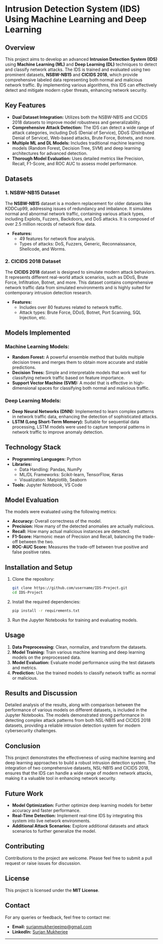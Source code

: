 # Intrusion Detection System (IDS) Using Machine Learning and Deep Learning

## Overview
This project aims to develop an advanced **Intrusion Detection System (IDS)** using **Machine Learning (ML)** and **Deep Learning (DL)** techniques to detect and classify network attacks. The IDS is trained and evaluated using two prominent datasets, **NSBW-NB15** and **CICIDS 2018**, which provide comprehensive labeled data representing both normal and malicious network traffic. By implementing various algorithms, this IDS can effectively detect and mitigate modern cyber threats, enhancing network security.

## Key Features
- **Dual Dataset Integration:** Utilizes both the NSBW-NB15 and CICIDS 2018 datasets to improve model robustness and generalizability.
- **Comprehensive Attack Detection:** The IDS can detect a wide range of attack categories, including DoS (Denial of Service), DDoS (Distributed Denial of Service), Web-based attacks, Brute Force, Botnets, and more.
- **Multiple ML and DL Models:** Includes traditional machine learning models (Random Forest, Decision Tree, SVM) and deep learning architectures for advanced detection.
- **Thorough Model Evaluation:** Uses detailed metrics like Precision, Recall, F1-Score, and ROC AUC to assess model performance.

## Datasets

### 1. **NSBW-NB15 Dataset**
The **NSBW-NB15** dataset is a modern replacement for older datasets like KDDCup99, addressing issues of redundancy and imbalance. It simulates normal and abnormal network traffic, containing various attack types, including Exploits, Fuzzers, Backdoors, and DoS attacks. It is composed of over 2.5 million records of network flow data.

- **Features:**
  - 49 features for network flow analysis.
  - Types of attacks: DoS, Fuzzers, Generic, Reconnaissance, Shellcode, and Worms.

### 2. **CICIDS 2018 Dataset**
The **CICIDS 2018** dataset is designed to simulate modern attack behaviors. It represents different real-world attack scenarios, such as DDoS, Brute Force, Infiltration, Botnet, and more. This dataset contains comprehensive network traffic data from simulated environments and is highly suited for contemporary intrusion detection research.

- **Features:**
  - Includes over 80 features related to network traffic.
  - Attack types: Brute Force, DDoS, Botnet, Port Scanning, SQL Injection, etc.

## Models Implemented

### Machine Learning Models:
- **Random Forest:** A powerful ensemble method that builds multiple decision trees and merges them to obtain more accurate and stable predictions.
- **Decision Trees:** Simple and interpretable models that work well for classifying network traffic based on feature importance.
- **Support Vector Machine (SVM):** A model that is effective in high-dimensional spaces for classifying both normal and malicious traffic.

### Deep Learning Models:
- **Deep Neural Networks (DNN):** Implemented to learn complex patterns in network traffic data, enhancing the detection of sophisticated attacks.
- **LSTM (Long Short-Term Memory):** Suitable for sequential data processing, LSTM models were used to capture temporal patterns in network traffic to improve anomaly detection.

## Technology Stack
- **Programming Languages:** Python
- **Libraries:** 
  - Data Handling: Pandas, NumPy
  - ML/DL Frameworks: Scikit-learn, TensorFlow, Keras
  - Visualization: Matplotlib, Seaborn
- **Tools:** Jupyter Notebook, VS Code

## Model Evaluation
The models were evaluated using the following metrics:
- **Accuracy:** Overall correctness of the model.
- **Precision:** How many of the detected anomalies are actually malicious.
- **Recall:** How many actual malicious instances are detected.
- **F1-Score:** Harmonic mean of Precision and Recall, balancing the trade-off between the two.
- **ROC-AUC Score:** Measures the trade-off between true positive and false positive rates.


## Installation and Setup

1. Clone the repository:
   ```bash
   git clone https://github.com/username/IDS-Project.git
   cd IDS-Project
   ```

2. Install the required dependencies:
   ```bash
   pip install -r requirements.txt
   ```

3. Run the Jupyter Notebooks for training and evaluating models.

## Usage

1. **Data Preprocessing:** Clean, normalize, and transform the datasets.
2. **Model Training:** Train various machine learning and deep learning models on the preprocessed data.
3. **Model Evaluation:** Evaluate model performance using the test datasets and metrics.
4. **Prediction:** Use the trained models to classify network traffic as normal or malicious.

## Results and Discussion
Detailed analysis of the results, along with comparison between the performance of various models on different datasets, is included in the Jupyter Notebooks. The models demonstrated strong performance in detecting complex attack patterns from both NSL-NB15 and CICIDS 2018 datasets, providing a reliable intrusion detection system for modern cybersecurity challenges.

## Conclusion
This project demonstrates the effectiveness of using machine learning and deep learning approaches to build a robust intrusion detection system. The integration of two comprehensive datasets, NSL-NB15 and CICIDS 2018, ensures that the IDS can handle a wide range of modern network attacks, making it a valuable tool in enhancing network security.

## Future Work
- **Model Optimization:** Further optimize deep learning models for better accuracy and faster performance.
- **Real-Time Detection:** Implement real-time IDS by integrating this system into live network environments.
- **Additional Attack Scenarios:** Explore additional datasets and attack scenarios to further generalize the model.

## Contributing
Contributions to the project are welcome. Please feel free to submit a pull request or raise issues for discussion.

## License
This project is licensed under the **MIT License**.

## Contact
For any queries or feedback, feel free to contact me:
- **Email:** [surjanmukherjeeimp@gmail.com](mailto:surjanmukherjeeimp@gmail.com)
- **LinkedIn:** [Surjan Mukherjee](https://www.linkedin.com/in/surjan-mukherjee-90aa721bb/)

---

